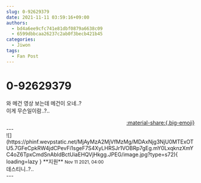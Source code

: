 ```yaml
---
slug: 0-92629379
date: 2021-11-11 03:59:16+09:00
authors:
  - bd4a6ee9cfc741e81dbf0879a6638c09
  - 6599dbbcaa26237c2ab0f3becb421b45
categories:
  - Jiwon
tags:
  - Fan Post
---
```


# 0-92629379

<div class="post-container" markdown="1">
<div class="content-container md-sidebar__scrollwrap" markdown="1">

와 메건 영상 보는데 메건이 오네..?<br>이게 무슨일이람..?..

</div>
</div>

<div style="text-align: right;" markdown="1">
<a href="https://weverse.io/fromis9/fanpost/0-92629379" style="text-align: right;">:material-share:{.big-emoji}</a>
</div>
---

<div class="comments-container md-sidebar__scrollwrap" markdown="1">
<div class="comment" markdown="1">
<div class='id-container' markdown="1">
![](https://phinf.wevpstatic.net/MjAyMzA2MjVfMzMg/MDAxNjg3NjU0MTExOTU5.7GFeCpkRW4jdCPevFi1sgeF7S4XyLHRSJr1VOBRp7gEg.mY0LxqknzXmYC4oZ6TpxCmdSnAbldBctUiaEHQVjHkgg.JPEG/image.jpg?type=s72){ loading=lazy }
**<span class="artist">지원</span>** <small>Nov 11 2021, 04:00</small><br>
</div>
<div class='comment-body' markdown="1">
데스티니..?..
</div>
</div>
</div>
---
